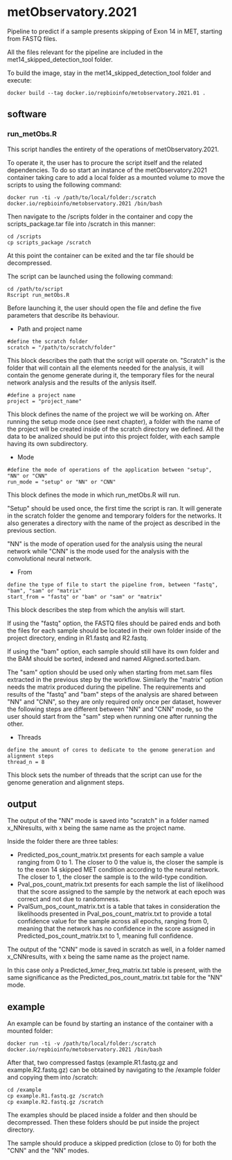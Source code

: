 # metObservatory.2021
Pipeline to predict if a sample presents skipping of Exon 14 in MET, starting from FASTQ files.

All the files relevant for the pipeline are included in the met14\_skipped\_detection\_tool folder.

To build the image, stay in the met14\_skipped\_detection\_tool folder and execute:

```
docker build --tag docker.io/repbioinfo/metobservatory.2021.01 .

```

## software

### run_metObs.R

This script handles the entirety of the operations of metObservatory.2021.

To operate it, the user has to procure the script itself and the related dependencies. To do so start an instance of the metObservatory.2021 container taking care to add a local folder as a mounted volume to move the scripts to using the following command:

```
docker run -ti -v /path/to/local/folder:/scratch docker.io/repbioinfo/metobservatory.2021 /bin/bash
```

Then navigate to the /scripts folder in the container and copy the scripts_package.tar file into /scratch in this manner:

```
cd /scripts
cp scripts_package /scratch
```

At this point the container can be exited and the tar file should be decompressed.

The script can be launched using the following command:

```
cd /path/to/script
Rscript run_metObs.R
```

Before launching it, the user should open the file and define the five parameters that describe its behaviour.

- Path and project name

```
#define the scratch folder
scratch = "/path/to/scratch/folder"
```

This block describes the path that the script will operate on.
"Scratch" is the folder that will contain all the elements needed for the analysis, it will contain the genome generate during it, the temporary files for the neural network analysis and the results of the anlysis itself.

```
#define a project name
project = "project_name"
```

This block defines the name of the project we will be working on.
After running the setup mode once (see next chapter), a folder with the name of the project will be created inside of the scratch directory we defined. All the data to be analized should be put into this project folder, with each sample having its own subdirectory.

- Mode

```
#define the mode of operations of the application between "setup", "NN" or "CNN"
run_mode = "setup" or "NN" or "CNN"
```

This block defines the mode in which run_metObs.R will run.

"Setup" should be used once, the first time the script is ran.
It will generate in the scratch folder the genome and temporary folders for the networks. It also generates a directory with the name of the project as described in the previous section.

"NN" is the mode of operation used for the analysis using the neural network while "CNN" is the mode used for the analysis with the convolutional neural network.

- From

```
define the type of file to start the pipeline from, between "fastq", "bam", "sam" or "matrix"
start_from = "fastq" or "bam" or "sam" or "matrix"
```

This block describes the step from which the anylsis will start.

If using the "fastq" option, the FASTQ files should be paired ends and both the files for each sample should be located in their own folder inside of the project directory, ending in R1.fastq and R2.fastq.

If using the "bam" option, each sample should still have its own folder and the BAM should be sorted, indexed and named Aligned.sorted.bam.

The "sam" option should be used only when starting from met.sam files extracted in the previous step by the workflow. Similarly the "matrix" option needs the matrix produced during the pipeline. 
The requirements and results of the "fastq" and "bam" steps of the analysis are shared between "NN" and "CNN", so they are only required only once per dataset, however the following steps are different between "NN" and "CNN" mode, so the user should start from the "sam" step when running one after running the other.



- Threads

```
define the amount of cores to dedicate to the genome generation and alignment steps
thread_n = 8
```

This block sets the number of threads that the script can use for the genome generation and alignment steps.

## output

The output of the "NN" mode is saved into "scratch" in a folder named x_NNresults, with x being the same name as the project name.

Inside the folder there are three tables:

- Predicted_pos_count_matrix.txt presents for each sample a value ranging from 0 to 1. The closer to 0 the value is, the closer the sample is to the exon 14 skipped MET condition according to the neural network. The closer to 1, the closer the sample is to the wild-type condition.
- Pval_pos_count_matrix.txt presents for each sample the list of likelihood that the score assigned to the sample by the network at each epoch was correct and not due to randomness.
- PvalSum_pos_count_matrix.txt is a table that takes in consideration the likelihoods presented in Pval_pos_count_matrix.txt to provide a total confidence value for the sample across all epochs, ranging from 0, meaning that the network has no confidence in the score assigned in Predicted_pos_count_matrix.txt to 1, meaning full confidence.

The output of the "CNN" mode is saved in scratch as well, in a folder named x_CNNresults, with x being the same name as the project name.

In this case only a Predicted_kmer_freq_matrix.txt table is present, with the same significance as the Predicted_pos_count_matrix.txt table for the "NN" mode.

## example

An example can be found by starting an instance of the container with a mounted folder:

```
docker run -ti -v /path/to/local/folder:/scratch docker.io/repbioinfo/metobservatory.2021 /bin/bash
```

After that, two compressed fastqs (example.R1.fastq.gz and example.R2.fastq.gz) can be obtained by navigating to the /example folder and copying them into /scratch:

```
cd /example
cp example.R1.fastq.gz /scratch
cp example.R2.fastq.gz /scratch
```

The examples should be placed inside a folder and then should be decompressed. Then these folders should be put inside the project directory.

The sample should produce a skipped prediction (close to 0) for both the "CNN" and the "NN" modes.
